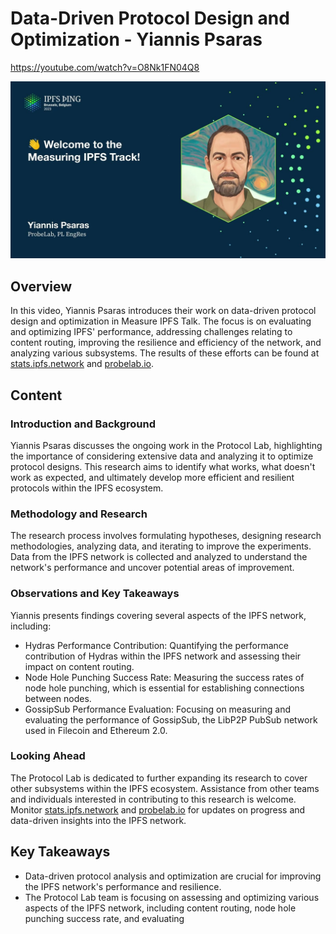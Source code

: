 # Data-Driven Protocol Design and Optimization - Yiannis Psaras

<https://youtube.com/watch?v=O8Nk1FN04Q8>

![image for Data Driven Protocol Design and Optimisation - Yiannis Psaras](/thing23/O8Nk1FN04Q8.jpg)

## Overview

In this video, Yiannis Psaras introduces their work on data-driven protocol design and optimization in Measure IPFS Talk. The focus is on evaluating and optimizing IPFS' performance, addressing challenges relating to content routing, improving the resilience and efficiency of the network, and analyzing various subsystems. The results of these efforts can be found at [stats.ipfs.network](https://stats.ipfs.network/) and [probelab.io](https://probelab.io/).

## Content

### Introduction and Background

Yiannis Psaras discusses the ongoing work in the Protocol Lab, highlighting the importance of considering extensive data and analyzing it to optimize protocol designs. This research aims to identify what works, what doesn't work as expected, and ultimately develop more efficient and resilient protocols within the IPFS ecosystem.

### Methodology and Research

The research process involves formulating hypotheses, designing research methodologies, analyzing data, and iterating to improve the experiments. Data from the IPFS network is collected and analyzed to understand the network's performance and uncover potential areas of improvement.

### Observations and Key Takeaways

Yiannis presents findings covering several aspects of the IPFS network, including:

- Hydras Performance Contribution: Quantifying the performance contribution of Hydras within the IPFS network and assessing their impact on content routing.
- Node Hole Punching Success Rate: Measuring the success rates of node hole punching, which is essential for establishing connections between nodes.
- GossipSub Performance Evaluation: Focusing on measuring and evaluating the performance of GossipSub, the LibP2P PubSub network used in Filecoin and Ethereum 2.0.

### Looking Ahead

The Protocol Lab is dedicated to further expanding its research to cover other subsystems within the IPFS ecosystem. Assistance from other teams and individuals interested in contributing to this research is welcome. Monitor [stats.ipfs.network](https://stats.ipfs.network/) and [probelab.io](https://probelab.io/) for updates on progress and data-driven insights into the IPFS network.

## Key Takeaways

- Data-driven protocol analysis and optimization are crucial for improving the IPFS network's performance and resilience.
- The Protocol Lab team is focusing on assessing and optimizing various aspects of the IPFS network, including content routing, node hole punching success rate, and evaluating
